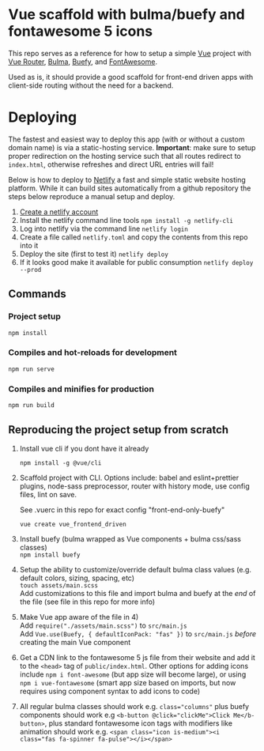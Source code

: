 # Vue scaffold with bulma/buefy and fontawesome 5 icons

This repo serves as a reference for how to setup a simple [Vue](https://vuejs.org/) project with [Vue Router](https://router.vuejs.org/), [Bulma](https://bulma.io/documentation/), [Buefy](https://buefy.org/), and [FontAwesome](https://fontawesome.com/). 

Used as is, it should provide a good scaffold for front-end driven apps with client-side routing without the need for a backend. 

# Deploying

The fastest and easiest way to deploy this app (with or without a custom domain name) is via a static-hosting service. **Important**: make sure to setup proper redirection on the hosting service such that all routes redirect to `index.html`, otherwise refreshes and direct URL entries will fail! 

Below is how to deploy to [Netlify](https://www.netlify.com/) a fast and simple static website hosting platform. While it can build sites automatically from a github repository the steps below reproduce a manual setup and deploy.  

1. [Create a netlify account](https://app.netlify.com/signup)
2. Install the netlify command line tools `npm install -g netlify-cli`
3. Log into netlify via the command line `netlify login`
4. Create a file called `netlify.toml` and copy the contents from this repo into it
5. Deploy the site (first to test it) `netlify deploy`
6. If it looks good make it available for public consumption `netlify deploy --prod`

## Commands 

### Project setup
```
npm install
```

### Compiles and hot-reloads for development
```
npm run serve
```

### Compiles and minifies for production
```
npm run build
```

## Reproducing the project setup from scratch 

1. Install vue cli if you dont have it already  
   
   `npm install -g @vue/cli`

2. Scaffold project with CLI. Options include: 
   babel and eslint+prettier plugins, node-sass preprocessor, router with history mode, use config files, lint on save.  
   
   See .vuerc in this repo for exact config "front-end-only-buefy"

   `vue create vue_frontend_driven`

3. Install buefy (bulma wrapped as Vue components + bulma css/sass classes)  
   `npm install buefy`

4. Setup the ability to customize/override default bulma class values (e.g. default colors, sizing, spacing, etc)  
   `touch assets/main.scss`  
   Add customizations to this file and import bulma and buefy at the *end* of the file (see file in this repo for more info)

5. Make Vue app aware of the file in 4)  
   Add `require("./assets/main.scss")` to `src/main.js`  
   Add `Vue.use(Buefy, { defaultIconPack: "fas" })` to `src/main.js` *before* creating the main Vue component

6. Get a CDN link to the fontawesome 5 js file from their website and add it to the `<head>` tag of `public/index.html`. Other options for adding icons include `npm i font-awesome` (but app size will become large), or using `npm i vue-fontawesome` (smart app size based on imports, but now requires using component syntax to add icons to code)

7. All regular bulma classes should work e.g. `class="columns"` plus buefy components should work e.g `<b-button @click="clickMe">Click Me</b-button>`, plus standard fontawesome icon tags with modifiers like animation should work e.g. `<span class="icon is-medium"><i class="fas fa-spinner fa-pulse"></i></span>`
```